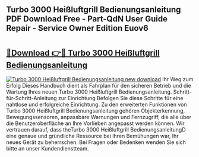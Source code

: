 ## Turbo 3000 Heißluftgrill Bedienungsanleitung PDF Download Free - Part-QdN User Guide Repair - Service Owner Edition Euov6

# <h2><a href="http://df2y75.blite.top/?on=Turbo+3000+Hei%c3%9fluftgrill+Bedienungsanleitung">🔗Download 👉🔴 Turbo 3000 Heißluftgrill Bedienungsanleitung</a></h2>

[![Turbo 3000 Heißluftgrill Bedienungsanleitung new download](https://i.imgur.com/lujVjoI.png)](http://df2y75.blite.top/?on=Turbo+3000+Hei%c3%9fluftgrill+Bedienungsanleitung)
Ihr Weg zum Erfolg Dieses Handbuch dient als Fahrplan für den sicheren Betrieb und die Wartung Ihres neuen Turbo 3000 Heißluftgrill Bedienungsanleitung. Schritt-für-Schritt-Anleitung zur Einrichtung Befolgen Sie diese Schritte für eine nahtlose und erfolgreiche Einrichtung. Zu den erweiterten Funktionen von Turbo 3000 Heißluftgrill Bedienungsanleitung gehören Objekterkennung, Bewegungssensoren, anpassbare Warnungen und Fernzugriff, die alle über die Benutzeroberfläche an Ihre Vorlieben angepasst werden können. Wir vertrauen darauf, dass theTurbo 3000 Heißluftgrill BedienungsanleitungD eine genaue und gründliche Ressource bei Ihren Bemühungen war, Ihr neues Gerät zu beherrschen. Bei Fragen oder Bedenken wenden Sie sich bitte an unser Kundendienstteam.
